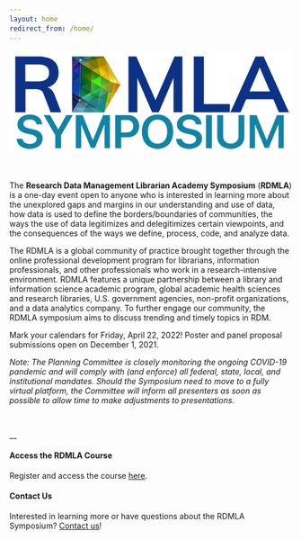 ```yaml
---
layout: home
redirect_from: /home/
---
```



<p align="center"><img src="/images/logos/rdmlasymposium_logo_600px.png" alt="RDMLA Symposium Logo"></p>

<br>

The **Research Data Management Librarian Academy Symposium** (**RDMLA**) is a one-day event open to anyone who is interested in learning more about the unexplored gaps and margins in our understanding and use of data, how data is used to define the borders/boundaries of communities, the ways the use of data legitimizes and delegitimizes certain viewpoints, and the consequences of the ways we define, process, code, and analyze data.

The RDMLA is a global community of practice brought together through the online professional development program for librarians, information professionals, and other professionals who work in a research-intensive environment. RDMLA features a unique partnership between a library and information science academic program, global academic health sciences and research libraries, U.S. government agencies, non-profit organizations, and a data analytics company. To further engage our community, the RDMLA symposium aims to discuss trending and timely topics in RDM.

Mark your calendars for Friday, April 22, 2022! Poster and panel proposal submissions open on December 1, 2021.

*Note: The Planning Committee is closely monitoring the ongoing COVID-19 pandemic and will comply with (and enforce) all federal, state, local, and institutional mandates. Should the Symposium need to move to a fully virtual platform, the Committee will inform all presenters as soon as possible to allow time to make adjustments to presentations.*

<br>

__

<h4><b>Access the RDMLA Course</b></h4>
Register and access the course <a href="https://www.canvas.net/browse/simmonsu/courses/research-data-management" target="_blank">here</a>.
<br>
<h4><b>Contact Us</b></h4>
Interested in learning more or have questions about the RDMLA Symposium? <a href="https://rdmla.github.io/contact/">Contact us</a>!
